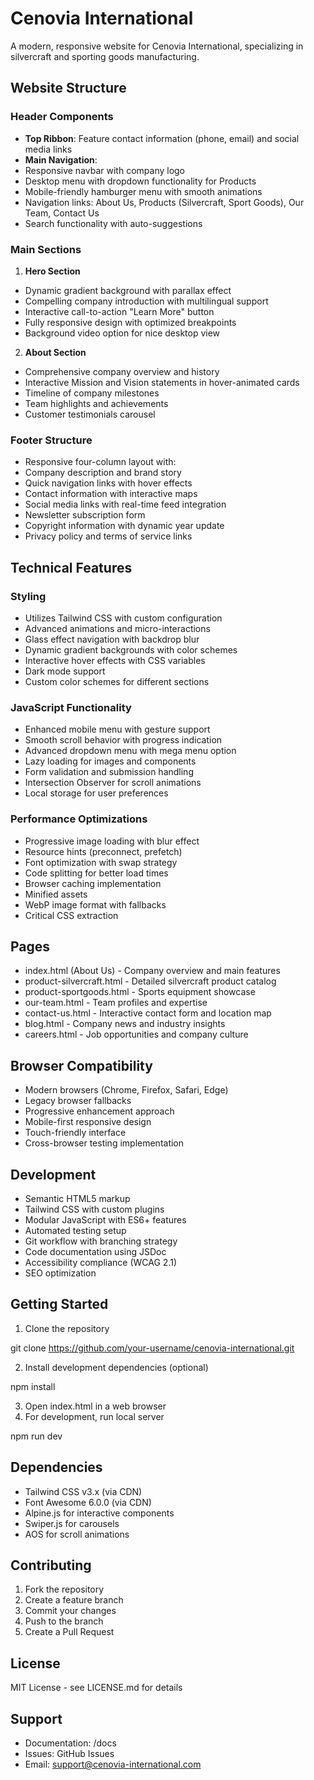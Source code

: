 # Cenovia International

A modern, responsive website for Cenovia International, specializing in silvercraft and sporting goods manufacturing.

## Website Structure

### Header Components
- **Top Ribbon**: Feature contact information (phone, email) and social media links
- **Main Navigation**: 
 - Responsive navbar with company logo
 - Desktop menu with dropdown functionality for Products
 - Mobile-friendly hamburger menu with smooth animations
 - Navigation links: About Us, Products (Silvercraft, Sport Goods), Our Team, Contact Us
 - Search functionality with auto-suggestions

### Main Sections

1. **Hero Section**
  - Dynamic gradient background with parallax effect
  - Compelling company introduction with multilingual support
  - Interactive call-to-action "Learn More" button
  - Fully responsive design with optimized breakpoints
  - Background video option for nice desktop view



2. **About Section**
  - Comprehensive company overview and history
  - Interactive Mission and Vision statements in hover-animated cards
  - Timeline of company milestones
  - Team highlights and achievements
  - Customer testimonials carousel

### Footer Structure
- Responsive four-column layout with:
 - Company description and brand story
 - Quick navigation links with hover effects
 - Contact information with interactive maps
 - Social media links with real-time feed integration
- Newsletter subscription form
- Copyright information with dynamic year update
- Privacy policy and terms of service links

## Technical Features

### Styling
- Utilizes Tailwind CSS with custom configuration
- Advanced animations and micro-interactions
- Glass effect navigation with backdrop blur
- Dynamic gradient backgrounds with color schemes
- Interactive hover effects with CSS variables
- Dark mode support
- Custom color schemes for different sections

### JavaScript Functionality
- Enhanced mobile menu with gesture support
- Smooth scroll behavior with progress indication
- Advanced dropdown menu with mega menu option
- Lazy loading for images and components
- Form validation and submission handling
- Intersection Observer for scroll animations
- Local storage for user preferences

### Performance Optimizations
- Progressive image loading with blur effect
- Resource hints (preconnect, prefetch)
- Font optimization with swap strategy
- Code splitting for better load times
- Browser caching implementation
- Minified assets
- WebP image format with fallbacks
- Critical CSS extraction

## Pages
- index.html (About Us) - Company overview and main features
- product-silvercraft.html - Detailed silvercraft product catalog
- product-sportgoods.html - Sports equipment showcase
- our-team.html - Team profiles and expertise
- contact-us.html - Interactive contact form and location map
- blog.html - Company news and industry insights
- careers.html - Job opportunities and company culture

## Browser Compatibility
- Modern browsers (Chrome, Firefox, Safari, Edge)
- Legacy browser fallbacks
- Progressive enhancement approach
- Mobile-first responsive design
- Touch-friendly interface
- Cross-browser testing implementation

## Development
- Semantic HTML5 markup
- Tailwind CSS with custom plugins
- Modular JavaScript with ES6+ features
- Automated testing setup
- Git workflow with branching strategy
- Code documentation using JSDoc
- Accessibility compliance (WCAG 2.1)
- SEO optimization

## Getting Started
1. Clone the repository
   
  git clone https://github.com/your-username/cenovia-international.git
   
2. Install development dependencies (optional)
   
  npm install
   
3. Open index.html in a web browser
4. For development, run local server
   
  npm run dev
   

## Dependencies
- Tailwind CSS v3.x (via CDN)
- Font Awesome 6.0.0 (via CDN)
- Alpine.js for interactive components
- Swiper.js for carousels
- AOS for scroll animations

## Contributing
1. Fork the repository
2. Create a feature branch
3. Commit your changes
4. Push to the branch
5. Create a Pull Request

## License
MIT License - see LICENSE.md for details

## Support
- Documentation: /docs
- Issues: GitHub Issues
- Email: support@cenovia-international.com
